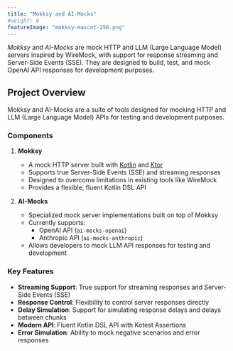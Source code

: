 ```yaml
---
title: "Mokksy and AI-Mocks"
#weight: 0
featureImage: "mokksy-mascot-256.png"
---
```


_Mokksy_ and _AI-Mocks_ are mock HTTP and LLM (Large Language Model) servers inspired by WireMock, with support for
response streaming and Server-Side Events (SSE). They are designed to build, test, and mock OpenAI API responses for
development purposes.

## Project Overview

Mokksy and AI-Mocks are a suite of tools designed for mocking HTTP and LLM (Large Language Model) APIs for testing and development purposes.

### Components

1. **Mokksy**
   - A mock HTTP server built with [Kotlin](https://kotlinlang.org/) and [Ktor](https://ktor.io/)
   - Supports true Server-Side Events (SSE) and streaming responses
   - Designed to overcome limitations in existing tools like WireMock
   - Provides a flexible, fluent Kotlin DSL API

2. **AI-Mocks**
   - Specialized mock server implementations built on top of Mokksy
   - Currently supports:
     - OpenAI API (`ai-mocks-openai`)
     - Anthropic API (`ai-mocks-anthropic`)
   - Allows developers to mock LLM API responses for testing and development

### Key Features

- **Streaming Support**: True support for streaming responses and Server-Side Events (SSE)
- **Response Control**: Flexibility to control server responses directly
- **Delay Simulation**: Support for simulating response delays and delays between chunks
- **Modern API**: Fluent Kotlin DSL API with Kotest Assertions
- **Error Simulation**: Ability to mock negative scenarios and error responses

